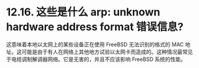 # 12.16. 这些是什么 arp: unknown hardware address format 错误信息?

这意味着本地以太网上的某些设备正在使用 FreeBSD 无法识别的格式的 MAC 地址。这可能是由于有人在网络上其他地方试验以太网卡而造成的。这种情况最常见于电缆调制解调器网络。它是无害的，并且不应该影响 FreeBSD 系统的性能。
